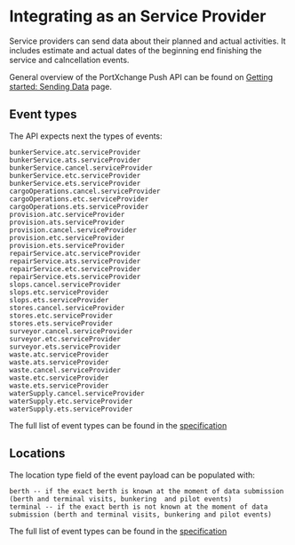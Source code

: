 # Integrating as an Service Provider

Service providers can send data about their planned and actual activities. 
It includes estimate and actual dates of the beginning end finishing the service and calncellation events.

General overview of the PortXchange Push API can be found on [Getting started: Sending Data](/sending-data/index.md) page.

## Event types

The API expects next the types of events:

```
bunkerService.atc.serviceProvider
bunkerService.ats.serviceProvider
bunkerService.cancel.serviceProvider
bunkerService.etc.serviceProvider
bunkerService.ets.serviceProvider
cargoOperations.cancel.serviceProvider
cargoOperations.etc.serviceProvider
cargoOperations.ets.serviceProvider
provision.atc.serviceProvider
provision.ats.serviceProvider
provision.cancel.serviceProvider
provision.etc.serviceProvider
provision.ets.serviceProvider
repairService.atc.serviceProvider
repairService.ats.serviceProvider
repairService.etc.serviceProvider
repairService.ets.serviceProvider
slops.cancel.serviceProvider
slops.etc.serviceProvider
slops.ets.serviceProvider
stores.cancel.serviceProvider
stores.etc.serviceProvider
stores.ets.serviceProvider
surveyor.cancel.serviceProvider
surveyor.etc.serviceProvider
surveyor.ets.serviceProvider
waste.atc.serviceProvider
waste.ats.serviceProvider
waste.cancel.serviceProvider
waste.etc.serviceProvider
waste.ets.serviceProvider
waterSupply.cancel.serviceProvider
waterSupply.etc.serviceProvider
waterSupply.ets.serviceProvider
```

The full list of event types can be found in the [specification](https://github.com/PortCallOptimisation/port-call-event-format/blob/master/Event_spec.ts#L215-L340)

## Locations

The location type field of the event payload can be populated with:

```
berth -- if the exact berth is known at the moment of data submission (berth and terminal visits, bunkering  and pilot events)
terminal -- if the exact berth is not known at the moment of data submission (berth and terminal visits, bunkering and pilot events)
```

The full list of event types can be found in the [specification](https://github.com/PortCallOptimisation/port-call-event-format/blob/master/Event_spec.ts#L343-L352)